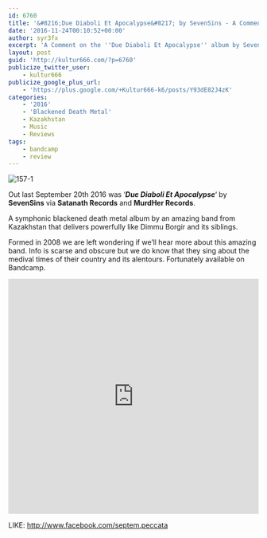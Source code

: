 ```yaml
---
id: 6760
title: '&#8216;Due Diaboli Et Apocalypse&#8217; by SevenSins - A Comment'
date: '2016-11-24T00:10:52+00:00'
author: syr3fx
excerpt: 'A Comment on the ''Due Diaboli Et Apocalypse'' album by SevenSins (2016).'
layout: post
guid: 'http://kultur666.com/?p=6760'
publicize_twitter_user:
    - kultur666
publicize_google_plus_url:
    - 'https://plus.google.com/+Kultur666-k6/posts/Y93dE82J4zK'
categories:
    - '2016'
    - 'Blackened Death Metal'
    - Kazakhstan
    - Music
    - Reviews
tags:
    - bandcamp
    - review
---
```


![157-1](http://localhost:8080/wp-content/uploads/2016/11/157-1.jpg)

Out last September 20th 2016 was ‘***Due Diaboli Et Apocalypse***‘ by **SevenSins** via **Satanath Records** and **MurdHer Records**.

A symphonic blackened death metal album by an amazing band from Kazakhstan that delivers powerfully like Dimmu Borgir and its siblings.

Formed in 2008 we are left wondering if we’ll hear more about this amazing band. Info is scarse and obscure but we do know that they sing about the medival times of their country and its alentours. Fortunately available on Bandcamp.

<iframe style="border: 0; width: 100%; height: 472px;" src="https://bandcamp.com/EmbeddedPlayer/album=2095360177/size=large/bgcol=333333/linkcol=e99708/tracklist=false/transparent=true/" seamless></iframe>

LIKE: <http://www.facebook.com/septem.peccata>
